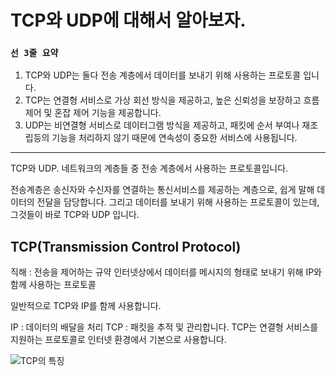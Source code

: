 # TCP와 UDP에 대해서 알아보자.

### `선 3줄 요약`

1. TCP와 UDP는 둘다 전송 계층에서 데이터를 보내기 위해 사용하는 프로토콜 입니다.
2. TCP는 연결형 서비스로 가상 회선 방식을 제공하고, 높은 신뢰성을 보장하고 흐름 제어 및 혼잡 제어 기능을 제공합니다.
3. UDP는 비연결형 서비스로 데이터그램 방식을 제공하고, 패킷에 순서 부여나 재조립등의 기능을 처리하지 않기 때문에 연속성이 중요한 서비스에 사용됩니다.

---

TCP와 UDP. 네트워크의 계층들 중 전송 계층에서 사용하는 프로토콜입니다.

전송계층은 송신자와 수신자를 연결하는 통신서비스를 제공하는 계층으로, 쉽게 말해 데이터의 전달을 담당합니다. 그리고 데이터를 보내기 위해 사용하는 프로토콜이 있는데, 그것들이 바로 TCP와 UDP 입니다.

## TCP(Transmission Control Protocol)

직해 : 전송을 제어하는 규약 인터넷상에서 데이터를 메시지의 형태로 보내기 위해 IP와 함께 사용하는 프로토콜

일반적으로 TCP와 IP를 함께 사용합니다.

IP : 데이터의 배달을 처리
TCP : 패킷을 추적 및 관리합니다.
TCP는 연결형 서비스를 지원하는 프로토콜로 인터넷 환경에서 기본으로 사용합니다.

![TCP의 특징](https://t1.daumcdn.net/cfile/tistory/991BEB3359FEB5712F)
